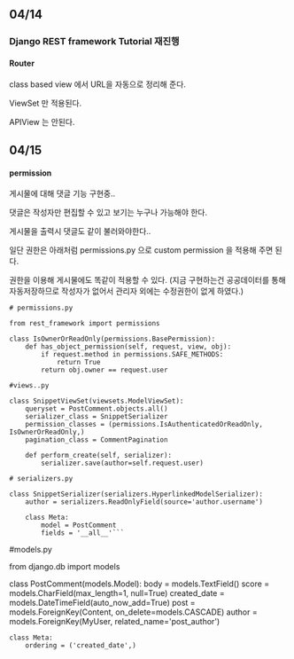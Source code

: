 ## 04/14

### Django REST framework Tutorial 재진행


#### Router

class based view 에서 URL을 자동으로 정리해 준다.

ViewSet 만 적용된다.

APIView 는 안된다.

## 04/15

#### permission

게시물에 대해 댓글 기능 구현중..

댓글은 작성자만 편집할 수 있고 보기는 누구나 가능해야 한다.

게시물을 출력시 댓글도 같이 불러와야한다..

일단 권한은 아래처럼 permissions.py 으로 custom permission 을 적용해 주면 된다.

권한을 이용해 게시물에도 똑같이 적용할 수 있다. (지금 구현하는건 공공데이터를 통해 자동저장하므로 작성자가 없어서 관리자 외에는 수정권한이 없게 하였다.)

```
# permissions.py

from rest_framework import permissions

class IsOwnerOrReadOnly(permissions.BasePermission):
    def has_object_permission(self, request, view, obj):
        if request.method in permissions.SAFE_METHODS:
            return True
        return obj.owner == request.user
```

```
#views..py

class SnippetViewSet(viewsets.ModelViewSet):
    queryset = PostComment.objects.all()
    serializer_class = SnippetSerializer
    permission_classes = (permissions.IsAuthenticatedOrReadOnly, IsOwnerOrReadOnly,)
    pagination_class = CommentPagination

    def perform_create(self, serializer):
        serializer.save(author=self.request.user)
```

```
# serializers.py

class SnippetSerializer(serializers.HyperlinkedModelSerializer):
    author = serializers.ReadOnlyField(source='author.username')

    class Meta:
        model = PostComment
        fields = '__all__'```

```
#models.py

from django.db import models

class PostComment(models.Model):
    body = models.TextField()
    score = models.CharField(max_length=1, null=True)
    created_date = models.DateTimeField(auto_now_add=True)
    post = models.ForeignKey(Content, on_delete=models.CASCADE)
    author = models.ForeignKey(MyUser, related_name='post_author')

    class Meta:
        ordering = ('created_date',)
```
